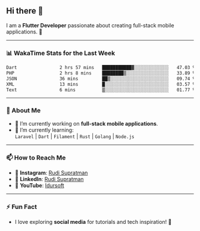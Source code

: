 ## Hi there 👋

I am a **Flutter Developer** passionate about creating full-stack mobile applications. 🚀

---

### 📊 WakaTime Stats for the Last Week
<!--START_SECTION:waka-->

```txt
Dart                2 hrs 57 mins   ███████████▓░░░░░░░░░░░░░   47.03 %
PHP                 2 hrs 8 mins    ████████▒░░░░░░░░░░░░░░░░   33.89 %
JSON                36 mins         ██▒░░░░░░░░░░░░░░░░░░░░░░   09.74 %
XML                 13 mins         █░░░░░░░░░░░░░░░░░░░░░░░░   03.57 %
Text                6 mins          ▒░░░░░░░░░░░░░░░░░░░░░░░░   01.77 %
```

<!--END_SECTION:waka-->

---

### 🌱 About Me
- 🔭 I’m currently working on **full-stack mobile applications**.
- 🌱 I’m currently learning:  
  `Laravel` | `Dart` | `Filament` | `Rust` | `Golang` | `Node.js`

---

### 📫 How to Reach Me
- 💬 **Instagram**: [Rudi Supratman](https://www.instagram.com/rudisupratman97)  
- 💼 **LinkedIn**: [Rudi Supratman](https://www.linkedin.com/in/rudi-supratman-324233281)  
- 🎥 **YouTube**: [Idursoft](https://www.youtube.com/@adde5863)

---

### ⚡ Fun Fact
- I love exploring **social media** for tutorials and tech inspiration! 🎥
